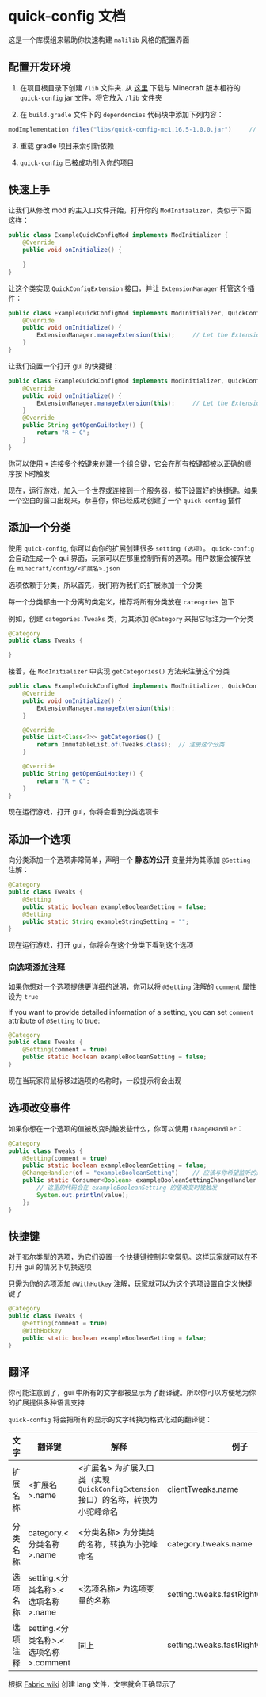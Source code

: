 # quick-config 文档

这是一个库模组来帮助你快速构建 `malilib` 风格的配置界面

## 配置开发环境

1. 在项目根目录下创建 `/lib` 文件夹. 从 [这里](https://github.com/Ivan-1F/quick-config/releases) 下载与 Minecraft 版本相符的 `quick-config` jar 文件，将它放入 `/lib` 文件夹

2. 在 `build.gradle` 文件下的 `dependencies` 代码块中添加下列内容：

```groovy
modImplementation files("libs/quick-config-mc1.16.5-1.0.0.jar")     // 替换为实际的文件名
```

3. 重载 gradle 项目来索引新依赖

4. `quick-config` 已被成功引入你的项目

## 快速上手

让我们从修改 mod 的主入口文件开始，打开你的 `ModInitializer`，类似于下面这样：

```java
public class ExampleQuickConfigMod implements ModInitializer {
    @Override
    public void onInitialize() {
        
    }
}
```

让这个类实现 `QuickConfigExtension` 接口，并让 `ExtensionManager` 托管这个插件：

```java
public class ExampleQuickConfigMod implements ModInitializer, QuickConfigExtension {     // implement QuickConfigExtension
    @Override
    public void onInitialize() {
        ExtensionManager.manageExtension(this);     // Let the ExtensionManager to manage this extension
    }
}
```

让我们设置一个打开 gui 的快捷键：

```java
public class ExampleQuickConfigMod implements ModInitializer, QuickConfigExtension {     // implement QuickConfigExtension
    @Override
    public void onInitialize() {
        ExtensionManager.manageExtension(this);     // Let the ExtensionManager to manage this extension
    }
    @Override
    public String getOpenGuiHotkey() {
        return "R + C";
    }
}
```

你可以使用 `+` 连接多个按键来创建一个组合键，它会在所有按键都被以正确的顺序按下时触发

现在，运行游戏，加入一个世界或连接到一个服务器，按下设置好的快捷键。如果一个空白的窗口出现来，恭喜你，你已经成功创建了一个 `quick-config` 插件

## 添加一个分类

使用 `quick-config`, 你可以向你的扩展创建很多 `setting (选项)`。 `quick-config` 会自动生成一个 gui 界面，玩家可以在那里控制所有的选项。用户数据会被存放在 `minecraft/config/<扩展名>.json`

选项依赖于分类，所以首先，我们将为我们的扩展添加一个分类

每一个分类都由一个分离的类定义，推荐将所有分类放在 `cateogries` 包下

例如，创建 `categories.Tweaks` 类，为其添加 `@Category` 来把它标注为一个分类

```java
@Category
public class Tweaks {

}
```

接着，在 `ModInitializer` 中实现 `getCategories()` 方法来注册这个分类

```java
public class ExampleQuickConfigMod implements ModInitializer, QuickConfigExtension {
    @Override
    public void onInitialize() {
        ExtensionManager.manageExtension(this);
    }

    @Override
    public List<Class<?>> getCategories() {
        return ImmutableList.of(Tweaks.class);  // 注册这个分类
    }

    @Override
    public String getOpenGuiHotkey() {
        return "R + C";
    }
}
```

现在运行游戏，打开 gui，你将会看到分类选项卡

## 添加一个选项

向分类添加一个选项非常简单，声明一个 **静态的公开** 变量并为其添加 `@Setting` 注解：

```java
@Category
public class Tweaks {
    @Setting
    public static boolean exampleBooleanSetting = false;
    @Setting
    public static String exampleStringSetting = "";
}
```

现在运行游戏，打开 gui，你将会在这个分类下看到这个选项

### 向选项添加注释

如果你想对一个选项提供更详细的说明，你可以将 `@Setting` 注解的 `comment` 属性设为 `true`

If you want to provide detailed information of a setting, you can set `comment` attribute of `@Setting` to true:

```java
@Category
public class Tweaks {
    @Setting(comment = true)
    public static boolean exampleBooleanSetting = false;
}
```

现在当玩家将鼠标移过选项的名称时，一段提示将会出现

## 选项改变事件

如果你想在一个选项的值被改变时触发些什么，你可以使用 `ChangeHandler`：

```java
@Category
public class Tweaks {
    @Setting(comment = true)
    public static boolean exampleBooleanSetting = false;
    @ChangeHandler(of = "exampleBooleanSetting")    // 应该与你希望监听的选项名称相同
    public static Consumer<Boolean> exampleBooleanSettingChangeHandler = (value) -> {   // 这是选项的新值
        // 这里的代码会在 exampleBooleanSetting 的值改变时被触发 
        System.out.println(value);
    };
}
```

## 快捷键

对于布尔类型的选项，为它们设置一个快捷键控制非常常见。这样玩家就可以在不打开 gui 的情况下切换选项

只需为你的选项添加 `@WithHotkey` 注解，玩家就可以为这个选项设置自定义快捷键了

```java
@Category
public class Tweaks {
    @Setting(comment = true)
    @WithHotkey
    public static boolean exampleBooleanSetting = false;
}
```

## 翻译

你可能注意到了，gui 中所有的文字都被显示为了翻译键。所以你可以方便地为你的扩展提供多种语言支持


`quick-config` 将会把所有的显示的文字转换为格式化过的翻译键：

|文字|翻译键|解释|例子|截图|
|---|---|---|---|---|
|扩展名称|\<扩展名\>.name|\<扩展名\> 为扩展入口类（实现 `QuickConfigExtension` 接口）的名称，转换为小驼峰命名|clientTweaks.name||
|分类名称|category.\<分类名称\>.name|\<分类名称\> 为分类类的名称，转换为小驼峰命名|category.tweaks.name||
|选项名称|setting.\<分类名称\>.\<选项名称\>.name|\<选项名称\> 为选项变量的名称|setting.tweaks.fastRightClick.name||
|选项注释|setting.\<分类名称\>.\<选项名称\>.comment|同上|setting.tweaks.fastRightClick.comment||

根据 [Fabric wiki](https://fabricmc.net/wiki/tutorial:lang) 创建 lang 文件，文字就会正确显示了